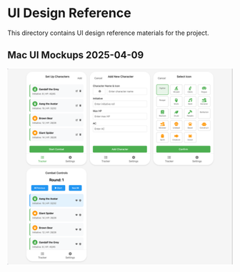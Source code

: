 # UI Design Reference

This directory contains UI design reference materials for the project.

## Mac UI Mockups 2025-04-09

![html-mockup-2025-04-09.png](./html-mockup-2025-04-09.png)